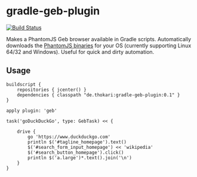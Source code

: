 gradle-geb-plugin
=================
[![Build Status](https://travis-ci.org/thokari/gradle-geb-plugin.svg?branch=master)](https://travis-ci.org/thokari/gradle-geb-plugin)

Makes a PhantomJS Geb  browser available in Gradle scripts.
Automatically downloads the [PhantomJS binaries](http://phantomjs.org/download.html) for your OS (currently supporting Linux 64/32 and Windows).
Useful for quick and dirty automation.

Usage
---------
```
buildscript {
	repositories { jcenter() }
	dependencies { classpath "de.thokari:gradle-geb-plugin:0.1" }
}

apply plugin: 'geb'

task('goDuckDuckGo', type: GebTask) << {

	drive {
		go 'https://www.duckduckgo.com'
		println $('#tagline_homepage').text()
		$('#search_form_input_homepage') << 'wikipedia'
		$('#search_button_homepage').click()
		println $('a.large')*.text().join('\n')
	}
}
```
